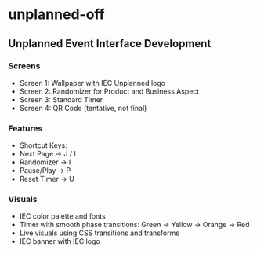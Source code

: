 # unplanned-off
## ⁠Unplanned Event Interface Development
### Screens

- Screen 1: Wallpaper with IEC Unplanned logo
- Screen 2: Randomizer for Product and Business Aspect
- Screen 3: Standard Timer
- Screen 4: QR Code (tentative, not final)

### Features

- Shortcut Keys:
- Next Page → J / L
- Randomizer → I
- Pause/Play → P
- Reset Timer → U

### Visuals

- IEC color palette and fonts
- Timer with smooth phase transitions: Green → Yellow → Orange → Red
- Live visuals using CSS transitions and transforms
- IEC banner with IEC logo
